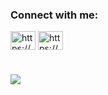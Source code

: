 

<h3 align="left">Connect with me:</h3>
<p align="left">
<a href="https://linkedin.com/in/gabriel-castro-5034941b9/" target="blank"><img align="center" src="https://raw.githubusercontent.com/rahuldkjain/github-profile-readme-generator/master/src/images/icons/Social/linked-in-alt.svg" alt="https://www.linkedin.com/in/gabriel-castro-5034941b9/" height="30" width="40" /></a>
<a href="https://stackoverflow.com/users/14436046/gabriel-jos%c3%a9-lemache-de-castro" target="blank"><img align="center" src="https://raw.githubusercontent.com/rahuldkjain/github-profile-readme-generator/master/src/images/icons/Social/stack-overflow.svg" alt="https://stackoverflow.com/users/14436046/gabriel-jos%c3%a9-lemache-de-castro" height="30" width="40" /></a>
</p>
<h1></h1>
<img align="center" src="https://github-readme-stats.vercel.app/api/top-langs/?username=lemachegabriel&layout=compact&theme=dark&hide_border=true" /></a>
